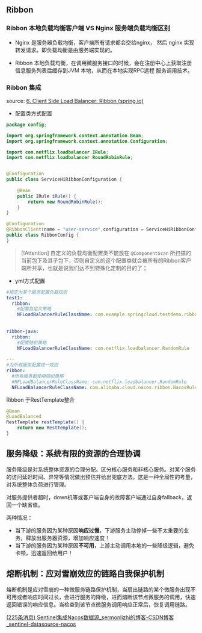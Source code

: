 ## Ribbon
### Ribbon 本地负载均衡客户端 VS Nginx 服务端负载均衡区别

-   Nginx 是服务器负载均衡，客户端所有请求都会交给nginx， 然后 nginx 实现转发请求。即负载均衡是由服务端实现的。
    
-   Ribbon 本地负载均衡，在调用微服务接口的时候，会在注册中心上获取注册信息服务列表后缓存到JVM 本地，从而在本地实现RPC远程 服务调用技术。


### Ribbon 集成
source: [6. Client Side Load Balancer: Ribbon (spring.io)](https://cloud.spring.io/spring-cloud-netflix/multi/multi_spring-cloud-ribbon.html)

- 配置类方式配置
```java
package config;

import org.springframework.context.annotation.Bean;
import org.springframework.context.annotation.Configuration;

import com.netflix.loadbalancer.IRule;
import com.netflix.loadbalancer.RoundRobinRule;


@Configuration
public class ServiceHiRibbonConfiguration {
	
	@Bean
	public IRule iRule() {
		return new RoundRobinRule();
	}
}
```

```java
@Configuration
@RibbonClient(name = "user-service",configuration = ServiceHiRibbonConfiguration.class)
public class RibbonConfig {
}
```

>[!Attention]
自定义的负载均衡配置类不能放在 `@ComponentScan` 所扫描的当前包下及其子包下，否则自定义的这个配置类就会被所有的Ribbon客户端所共享，也就是说我们达不到特殊化定制的目的了；

- yml方式配置
```yaml
#指定为某个服务配置负载规则
test1:
  ribbon:
    #配置自定义策略
    NFLoadBalancerRuleClassName: com.example.springcloud.testdemo.ribbonConfig.MyRule
 
 
ribbon-java:
  ribbon:
    #配置随机策略
    NFLoadBalancerRuleClassName: com.netflix.loadbalancer.RandomRule
 
---
#为所有服务配置统一规则
ribbon:
  #所有服务都使用随机策略
  #NFLoadBalancerRuleClassName: com.netflix.loadbalancer.RandomRule
  NFLoadBalancerRuleClassName: com.alibaba.cloud.nacos.ribbon.NacosRule  #指定使用Nacos提供的负载均衡策略（优先调用同一集群的实例，基于随机&权重）
```

Ribbon 于RestTemplate整合
```java
@Bean
@LoadBalanced
RestTemplate restTemplate() {
	return new RestTemplate();
}
```


## 服务降级：系统有限的资源的合理协调

服务降级是对系统整体资源的合理分配。区分核心服务和非核心服务。对某个服务的访问延迟时间、异常等情况做出预估并给出兜底方法。这是一种全局性的考量，对系统整体负荷进行管理。

对服务提供者超时，down机等或客户端自身的故障客户端通过自身fallback，返回一个缺省值。

两种情况：
-   当下游的服务因为某种原因**响应过慢**，下游服务主动停掉一些不太重要的业务，释放出服务器资源，增加响应速度！
-   当下游的服务因为某种原因**不可用**，上游主动调用本地的一些降级逻辑，避免卡顿，迅速返回给用户！


## 熔断机制：应对雪崩效应的链路自我保护机制

熔断机制是应对雪崩的一种微服务链路保护机制，当扇出链路的某个微服务出现不可用或者响应时间过长，会进行服务的降级，进而熔断该节点微服务的调用，快速返回错误的响应信息。当检查到该节点微服务调用响应正常后，恢复调用链路。


[(225条消息) Sentinel集成Nacos数据源_sermonlizhi的博客-CSDN博客_sentinel-datasource-nacos](https://blog.csdn.net/sermonlizhi/article/details/123009182)